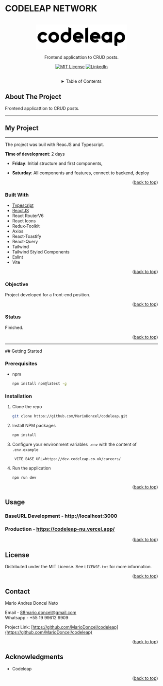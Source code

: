 <!-- TITLE -->
<h1> CODELEAP NETWORK</h1> <br>
<div align="center">
  
  <img src="src/assets/codeleap_logo_black.svg" alt="Logo" width="300px">
<br>

Frontend applicattion to CRUD posts. 
  

[![MIT License][license-shield]](https://github.com/MarioDoncel/codeleap/blob/main/LICENSE)
[![LinkedIn][linkedin-shield]](https://www.linkedin.com/in/marioadoncel/)

<br />

<!-- TABLE OF CONTENTS -->
<details>
  <summary>Table of Contents</summary>
  <ol>
    <li>
      <a href="#about-the-project">About The Project</a>
      <ul>
        <li><a href="#built-with">Built With</a></li>
        <li><a href="#objective">Objective</a></li>
        <li><a href="#status">Status</a></li>
      </ul>
    </li>
    <li>
      <a href="#getting-started">Getting Started</a>
      <ul>
        <li><a href="#prerequisites">Prerequisites</a></li>
        <li><a href="#installation">Installation</a></li>
      </ul>
    </li>
    <li><a href="#usage">Usage</a></li>
    <li><a href="#license">License</a></li>
    <li><a href="#contact">Contact</a></li>
    <li><a href="#acknowledgments">Acknowledgments</a></li>
  </ol>
</details>
</div>

<!-- ABOUT THE PROJECT -->
## **About The Project**
Frontend applicattion to CRUD posts. 
<hr>

## **My Project**
<hr>
The project was buil with ReacJS and Typescript. 

 **Time of development**: 2 days

  - **Friday**: Initial structure and first components, 

  - **Saturday**: All components and features, connect to backend, deploy


<p align="right">(<a href="#top">back to top</a>)</p>


### Built With


* [Typescript](https://www.typescriptlang.org/)
* [ReactJS](https://pt-br.reactjs.org/)
* React RouterV6
* React Icons
* Redux-Toolkit
* Axios
* React-Toastify
* React-Query
* Tailwind
* Tailwind Styled Components
* Eslint
* Vite



<p align="right">(<a href="#top">back to top</a>)</p>

### Objective

Project developed for a front-end position.
<p align="right">(<a href="#top">back to top</a>)</p>

### Status

Finished.
<p align="right">(<a href="#top">back to top</a>)</p>

<hr>
<!-- GETTING STARTED -->
## Getting Started

### Prerequisites

* npm
  ```sh
  npm install npm@latest -g
  ```

### Installation


1. Clone the repo
   ```sh
   git clone https://github.com/MarioDoncel/codeleap.git
   ```
2. Install NPM packages
   ```sh
   npm install
   ```
3. Configure your environment variables  `.env` with the content of `.env.example`

   ```.env
    VITE_BASE_URL=https://dev.codeleap.co.uk/careers/
    ```
    
   
4. Run the application
    ```js
    npm run dev
    ```


<p align="right">(<a href="#top">back to top</a>)</p>


<!-- USAGE EXAMPLES -->
## Usage

### BaseURL Development - http://localhost:3000
### Production - https://codeleap-nu.vercel.app/




<p align="right">(<a href="#top">back to top</a>)</p>


<!-- LICENSE -->
## License

Distributed under the MIT License. See `LICENSE.txt` for more information.

<p align="right">(<a href="#top">back to top</a>)</p>


<!-- CONTACT -->
## Contact

Mario Andres Doncel Neto  

Email - 88mario.doncel@gmail.com <br>
Whatsapp - +55 19 99612 9909

Project Link: [https://github.com/MarioDoncel/codeleap](https://github.com/MarioDoncel/codeleap)

<p align="right">(<a href="#top">back to top</a>)</p>


<!-- ACKNOWLEDGMENTS -->
## Acknowledgments

* Codeleap

<p align="right">(<a href="#top">back to top</a>)</p>



<!-- MARKDOWN LINKS & IMAGES -->
<!-- https://www.markdownguide.org/basic-syntax/#reference-style-links -->
[contributors-shield]: https://img.shields.io/github/contributors/othneildrew/Best-README-Template.svg?style=for-the-badge
[contributors-url]: https://github.com/othneildrew/Best-README-Template/graphs/contributors
[forks-shield]: https://img.shields.io/github/forks/othneildrew/Best-README-Template.svg?style=for-the-badge
[forks-url]: https://github.com/othneildrew/Best-README-Template/network/members
[stars-shield]: https://img.shields.io/github/stars/othneildrew/Best-README-Template.svg?style=for-the-badge
[stars-url]: https://github.com/othneildrew/Best-README-Template/stargazers
[issues-shield]: https://img.shields.io/github/issues/othneildrew/Best-README-Template.svg?style=for-the-badge
[issues-url]: https://github.com/othneildrew/Best-README-Template/issues
[license-shield]: https://img.shields.io/github/license/othneildrew/Best-README-Template.svg?style=for-the-badge
[license-url]: https://github.com/othneildrew/Best-README-Template/blob/master/LICENSE.txt
[linkedin-shield]: https://img.shields.io/badge/-LinkedIn-black.svg?style=for-the-badge&logo=linkedin&colorB=555
[linkedin-url]: https://linkedin.com/in/othneildrew
[product-screenshot]: images/screenshot.png

